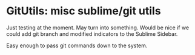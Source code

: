 GitUtils: misc sublime/git utils
=============
Just testing at the moment. May turn into something.
Would be nice if we could add git branch and modified indicators to the Sublime Sidebar.

Easy enough to pass git commands down to the system.
